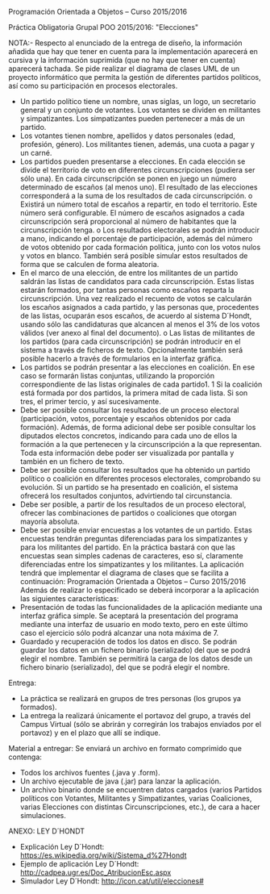 Programación Orientada a Objetos – Curso 2015/2016

Práctica Obligatoria Grupal POO 2015/2016: "Elecciones"

NOTA:- Respecto al enunciado de la entrega de diseño, la información añadida que hay que tener en cuenta para la implementación aparecerá en cursiva y la información suprimida (que no hay que tener en cuenta) aparecerá tachada.
Se pide realizar el diagrama de clases UML de un proyecto informático que permita la gestión de diferentes partidos políticos, así como su participación en procesos electorales.

- Un partido político tiene un nombre, unas siglas, un logo, un secretario general y un conjunto de votantes. Los votantes se dividen en militantes y simpatizantes. Los simpatizantes pueden pertenecer a más de un partido.
- Los votantes tienen nombre, apellidos y datos personales (edad, profesión, género). Los militantes tienen, además, una cuota a pagar y un carné.
- Los partidos pueden presentarse a elecciones. En cada elección se divide el territorio de voto en diferentes circunscripciones (pudiera ser sólo una). En cada circunscripción se ponen en juego un número determinado de escaños (al menos uno). El resultado de las elecciones corresponderá a la suma de los resultados de cada circunscripción.
o Existirá un número total de escaños a repartir, en todo el territorio. Este número será configurable. El número de escaños asignados a cada circunscripción será proporcional al número de habitantes que la circunscripción tenga.
o Los resultados electorales se podrán introducir a mano, indicando el porcentaje de participación, además del número de votos obtenido por cada formación política, junto con los votos nulos y votos en blanco. También será posible simular estos resultados de forma que se calculen de forma aleatoria.
- En el marco de una elección, de entre los militantes de un partido saldrán las listas de candidatos para cada circunscripción. Estas listas estarán formados, por tantas personas como escaños reparta la circunscripción. Una vez realizado el recuento de votos se calcularán los escaños asignados a cada partido, y las personas que, procedentes de las listas, ocuparán esos escaños, de acuerdo al sistema D´Hondt, usando sólo las candidaturas que alcancen al menos el 3% de los votos válidos (ver anexo al final del documento).
o Las listas de militantes de los partidos (para cada circunscripción) se podrán introducir en el sistema a través de ficheros de texto. Opcionalmente también será posible hacerlo a través de formularios en la interfaz gráfica.
- Los partidos se podrán presentar a las elecciones en coalición. En ese caso se formarán listas conjuntas, utilizando la proporción correspondiente de las listas originales de cada partido1.
1 Si la coalición está formada por dos partidos, la primera mitad de cada lista. Si son tres, el primer tercio, y así sucesivamente.
- Debe ser posible consultar los resultados de un proceso electoral (participación, votos, porcentaje y escaños obtenidos por cada formación). Además, de forma adicional debe ser posible consultar los diputados electos concretos, indicando para cada uno de ellos la formación a la que pertenecen y la circunscripción a la que representan. Toda esta información debe poder ser visualizada por pantalla y también en un fichero de texto.
- Debe ser posible consultar los resultados que ha obtenido un partido político o coalición en diferentes procesos electorales, comprobando su evolución. Si un partido se ha presentado en coalición, el sistema ofrecerá los resultados conjuntos, advirtiendo tal circunstancia.
- Debe ser posible, a partir de los resultados de un proceso electoral, ofrecer las combinaciones de partidos o coaliciones que otorgan mayoría absoluta.
- Debe ser posible enviar encuestas a los votantes de un partido. Estas encuestas tendrán preguntas diferenciadas para los simpatizantes y para los militantes del partido. En la práctica bastará con que las encuestas sean simples cadenas de caracteres, eso sí, claramente diferenciadas entre los simpatizantes y los militantes.
La aplicación tendrá que implementar el diagrama de clases que se facilita a continuación:
Programación Orientada a Objetos – Curso 2015/2016
Además de realizar lo especificado se deberá incorporar a la aplicación las siguientes características:
- Presentación de todas las funcionalidades de la aplicación mediante una interfaz gráfica simple. Se aceptará la presentación del programa mediante una interfaz de usuario en modo texto, pero en este último caso el ejercicio sólo podrá alcanzar una nota máxima de 7.
- Guardado y recuperación de todos los datos en disco. Se podrán guardar los datos en un fichero binario (serializado) del que se podrá elegir el nombre. También se permitirá la carga de los datos desde un fichero binario (serializado), del que se podrá elegir el nombre.

Entrega:
- La práctica se realizará en grupos de tres personas (los grupos ya formados).
- La entrega la realizará únicamente el portavoz del grupo, a través del Campus Virtual (sólo se abrirán y corregirán los trabajos enviados por el portavoz) y en el plazo que allí se indique.

Material a entregar:
Se enviará un archivo en formato comprimido que contenga:
- Todos los archivos fuentes (.java y .form).
- Un archivo ejecutable de java (.jar) para lanzar la aplicación.
- Un archivo binario donde se encuentren datos cargados (varios Partidos políticos con Votantes, Militantes y Simpatizantes, varias Coaliciones, varias Elecciones con distintas Circunscripciones, etc.), de cara a hacer simulaciones.

ANEXO: LEY D´HONDT
- Explicación Ley D´Hondt: https://es.wikipedia.org/wiki/Sistema_d%27Hondt
- Ejemplo de aplicación Ley D´Hondt: http://cadpea.ugr.es/Doc_AtribucionEsc.aspx
- Simulador Ley D´Hondt: http://icon.cat/util/elecciones#
